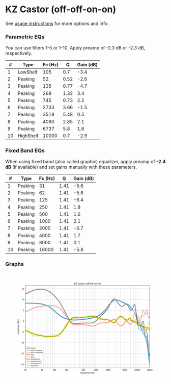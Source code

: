 # KZ Castor (off-off-on-on)
See [usage instructions](https://github.com/jaakkopasanen/AutoEq#usage) for more options and info.

### Parametric EQs
You can use filters 1-5 or 1-10. Apply preamp of -2.3 dB or -2.3 dB, respectively.

|   # | Type      |   Fc (Hz) |    Q |   Gain (dB) |
|-----|-----------|-----------|------|-------------|
|   1 | LowShelf  |       105 | 0.7  |        -3.4 |
|   2 | Peaking   |        52 | 0.52 |        -2.6 |
|   3 | Peaking   |       135 | 0.77 |        -4.7 |
|   4 | Peaking   |       268 | 1.32 |         3.4 |
|   5 | Peaking   |       745 | 0.73 |         2.2 |
|   6 | Peaking   |      2733 | 3.66 |        -1.5 |
|   7 | Peaking   |      3519 | 5.48 |         0.5 |
|   8 | Peaking   |      4090 | 2.85 |         2.1 |
|   9 | Peaking   |      6737 | 5.8  |         1.6 |
|  10 | HighShelf |     10000 | 0.7  |        -2.9 |

### Fixed Band EQs
When using fixed band (also called graphic) equalizer, apply preamp of **-2.4 dB** (if available) and set gains manually with these parameters.

|   # | Type    |   Fc (Hz) |    Q |   Gain (dB) |
|-----|---------|-----------|------|-------------|
|   1 | Peaking |        31 | 1.41 |        -5.6 |
|   2 | Peaking |        62 | 1.41 |        -5.6 |
|   3 | Peaking |       125 | 1.41 |        -6.4 |
|   4 | Peaking |       250 | 1.41 |         1.8 |
|   5 | Peaking |       500 | 1.41 |         1.6 |
|   6 | Peaking |      1000 | 1.41 |         2.1 |
|   7 | Peaking |      2000 | 1.41 |        -0.7 |
|   8 | Peaking |      4000 | 1.41 |         1.7 |
|   9 | Peaking |      8000 | 1.41 |         0.1 |
|  10 | Peaking |     16000 | 1.41 |        -5.8 |

### Graphs
![](./KZ%20Castor%20(off-off-on-on).png)
